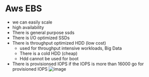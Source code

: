 # Aws EBS
* we can easily scale
* high availability
* There is general purpose ssds
* There is I/O optimized SSDs
* There is throughput optimized HDD (low cost)
    * used for throughput intensive workloads, Big Data
    * There is a cold HDD (cheap)
    * Hdd cannot be used for boot 
* There is provisionsed IOPS if the IOPS is more than 16000 go for provisioned IOPS
![image](https://github.com/ronitwilson/aws_developer-cert/assets/9934360/0a202e87-11b1-429c-9909-fbb67fddee32)

